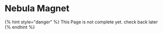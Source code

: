 # Nebula Magnet

{% hint style="danger" %}
This Page is not complete yet. check back later
{% endhint %}

